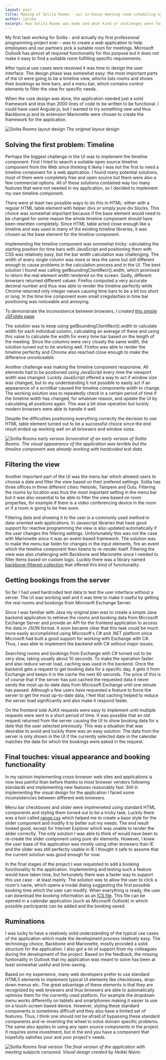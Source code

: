 ```yaml
---
layout: post
title: Making of Solita Rooms - our in-house meeting room scheduling system
author: jarzka
excerpt: How Solita Rooms was made and what kind of challenges were faced during the implementation.
---
```



My first task working for Solita - and actually my first professional programming project ever - was to create a web application to help employees and our partners pick a suitable room for meetings. Microsoft Outlook has almost all required functionality for this purpose but it does not make it easy to find a suitable room fulfilling specific requirements.

After typical use cases were resolved it was time to design the user interface. The design phase was somewhat easy: the most important parts of the UI were going to be a timeline view, whichs lists rooms and shows their bookings as time bars, and a menu bar, which contains control elements to filter the view for specific needs.

When the core design was done, the application needed just a solid framework and less than 2000 lines of code to be written to be functional. I could have used Angular.js, but I wanted to try something new and thus Backbone.js and its extension Marionette were chosen to create the framework for the application.

![Solita Rooms layout design](/img/solita-rooms/solita_rooms_layout_design.png)
*The original layout design*

## Solving the first problem: Timeline

Perhaps the biggest challenge in the UI was to implement the timeline component. First I tried to search a suitable open source timeline component from the Web since thinking it likely I was not the first to need a timeline component for a web application. I found many potential solutions, most of them were completely free and open source but there were also a few commercial options. All of these solutions contained way too many features that were not needed in my application, so I decided to implement my own timeline component.

There were at least two possible ways to do this in HTML: either with a regular HTML table element with helper divs or simply pure div blocks. This choice was somewhat important because if the base element would need to be changed for some reason the whole timeline component should have been rewritten completely. Since HTML table acted close enough like a timeline and was used in many of the existing timeline libraries, it was chosen as the base element for the timeline component.

Implementing the timeline component was somewhat tricky: calculating the starting position for time bars with JavaScript and positioning them with CSS was relatively easy, but the bar width calculation was challenging. The width of every single column was more or less the same but still different enough to cause problems in the calculation process and in the UI. The best solution I found was calling getBoundingClientRect().width, which promised to return the real element width rendered on the screen. Sadly, different browsers returned different values: Firefox computed a very accurate decimal number and thus was able to render the timeline perfectly while Chrome returned only integer values causing time bars to be a bit too short or long. In the time line component even small irregularities in time bar positioning was noticeable and annoying.

To demonstrate the inconsistence between browsers, I created [this simple JSFiddle page](http://jsfiddle.net/pd0wk2yo/3/)

The solution was to keep using getBoundingClientRect().width to calculate width for each individual column, calculating an average of these and using this value to calculate the width for every time bar based on the length of the meeting. Since the columns were very closely the same width, the solution turned out to be working well. Firefox was able to render the timeline perfectly and Chrome also reached close enough to make the difference unnoticeable.

Another challenge was making the timeline component responsive. All elements had to be positioned using JavaScript every time the viewport width was changed. Luckily JavaScript offered a way to act if window size was changed, but to my understanding it not possible to easily act if an appearance of a scrollbar caused the timeline components width to change. The working solution was to repeatedly check in a certain period of time if the timeline width has changed, for whatever reason, and update the UI by calculating all positions again. This was a bit slow operation but luckily modern browsers were able to handle it well.

Despite the difficulties positioning everything correctly the decision to use HTML table element turned out to be a successful choice since the end result ended up working well on all browsers and window sizes.

![Solita Rooms early version](/img/solita-rooms/solita_rooms_early_version.png)
*Screenshot of an early version of Solita Rooms. The visual appearance of the application was terrible but the timeline component was already working with hardcoded test data*

## Filtering the view

Another important part of the UI was the menu bar which allowed users to choose a date and filter the view based on their prefered settings. Solita has three offices in three different cities: Helsinki, Tampere and Oulu. Filtering the rooms by location was thus the most important setting in the menu bar but it was also essential to be able to filter the view based on room properties, for example if there is a video conferencing device in the room or if a room is going to be free soon.

Filtering data and showing it to the user is a commonly used method in data-oriented web applications. In Javascript libraries that have good support for reactive programming the view is also updated automatically if the user changes the filtering settings. Unfortunately this was not the case with Marionette since it was an event-based framework. The solution was to make the menu bar listen for changes in the input elements, fire an event which the timeline component then listens to re-render itself. Filtering the view was also challenging with Backbone and Marionette since I needed to filter items based on custom logic. Lucikly there was a library named [backbone-filtered-collection](https://github.com/jmorrell/backbone-filtered-collection) that offered this kind of functionality.

## Getting bookings from the server

So far I had used hardcoded test data to test the user interface without a server. The UI was working well and it was time to make it useful by getting the real rooms and bookings from Microsoft Exchange Server.

Since I was familiar with Java my original plan was to create a simple Java backend application to retrieve the rooms and booking data from Microsoft Exchange Server and provide an API for the frontend application to access the data in JSON format. It soon became clear that this task could be much more easily accomplished using Microsoft's C# and .NET platform since Microsoft had built a good support for working with Exchange with C#. Thus, I was able to implement the backend with C# without major issues.

Searching rooms and bookings from Exchange with C# turned out to be very slow, taking usually about 10 seconds. To make the operation faster and also reduce server load, caching was used in the backend. Once the backend gets a request to get booking data for a specific day, it gets it from Exchange and keeps it in the cache the next 60 seconds. The price of this is of course that if the server has just cached the requested data it never sends the most up-to-date data from Microsoft Exchange until one minute has passed. Although a few users have requested a feature to force the server to get the most up-to-date data, I feel that caching helped to reduce the server load significantly and also make it respond faster.

On the frontend side AJAX requests were easy to implement until multiple requests were sent in a short period of time. It was possible that an old request returned from the server causing the UI to show booking data for a date that the user selected previously. This was a situation that was desirable to avoid and luckily there was an easy solution: The data from the server is only shown in the UI if the currently selected date in the calendar matches the date for which the bookings were asked in the request.

## Final touches: visual appearance and booking functionality

In my opinion implementing cross-browser web sites and applications is now less painful than before thanks to most browser vendors following standards and implementing new features reasonably fast. Still in implementing the visual design for the application I faced some inconsistencies between different web browsers.

Menu bar checkboxes and slider were implmeneted using standard HTML components and styling them turned out to be a tricky task. Luckily there was a tool called [range.css](http://danielstern.ca/range.css) which helped me to create a base style for the slider component and modify it to better suit my needs. The end result looked good, except for Internet Explorer which was unable to render the slider correctly. The only solution I was able to think of would have been to re-create the slider component using pure div elements. However, I knew the user base of the application was mostly using other browsers than IE and the slider was still perfectly usable in IE I thought it safe to assume that the current solution was good enough for now.

In the final stages of the project I was requested to add a booking functionality to the application. Implementing and testing such a feature would have taken time, but fortunately there was a faster way to support this use case - at least mainly. The solution was to allow the user to click a room's name, which opens a modal dialog suggesting the first possible booking time which the user can modify. When everything is ready, the user can download the booking information as an [ICS file](https://en.wikipedia.org/wiki/ICalendar). This file can be opened in a calendar application (such as Microsoft Outlook) in which possible participants can be added and the booking saved.

## Ruminations

I was lucky to have a relatively solid understanding of the typical use cases of the application which made the development process relatively easy. The technology choice, Backbone and Marionette, mostly provided a solid structure for the application. I also got a lot of support from my colleagues during the development of the project. Based on the feedback, the missing funtionality in Outlook that my application was meant to solve has been at least somewhat useful and time-saving.

Based on my experience, many web developers prefer to use standard HTML5 elements to implement typical UI elements like checkboxes, drop-down menus etc. The great advantage of these elements is that they are recognized by web browsers and thus browsers are able to automatically optimize them for the currently used platform. For example the dropdown menu works differently on tablets and smartphones making it easier to use on a touch-screen based device. However, styling these standard components is sometimes difficult and they also have a limited set of features. Thus, I think one should not be afraid of bypassing these standard components and re-inventing the wheel to solve domain specific problems. The same also applies to using any open source components in the project. It requires some investment, but in the end you have a component that hopefully satisfies your and your project's needs.

![Solita Rooms final version](/img/solita-rooms/solita_rooms_final.png)
*The final version of the application with meeting subjects censored. Visual design created by Heikki Niemi.*